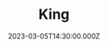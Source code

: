 ---
video:
  type: vimeo
  id: 805171590
speaker:
  permalink: bart-wilkins
  name: Bart Wilkins
title: King
image: https://i.imgur.com/dIPG8O7.png
date: 2023-03-05T14:30:00.000Z
---